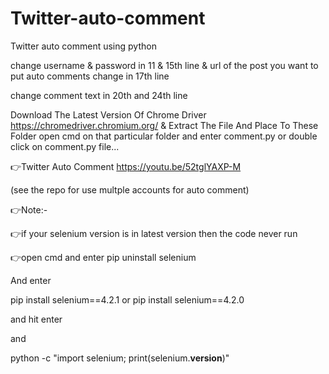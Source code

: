 # Twitter-auto-comment
Twitter auto comment using python

change username & password in 11 & 15th line & url of the post you want to put auto comments change in 17th line 

change comment text in 20th and 24th line

Download The Latest Version Of Chrome Driver https://chromedriver.chromium.org/ & Extract The File And Place To These Folder open cmd  on that particular folder and enter comment.py or double click on comment.py file...

👉Twitter Auto Comment
https://youtu.be/52tglYAXP-M

(see the repo for use multple accounts for auto comment)

👉Note:-

👉if your selenium version is in latest version then 
the code never run 

👉open cmd and enter pip uninstall selenium

And enter 

pip install selenium==4.2.1
or
pip install selenium==4.2.0

and hit enter 

and 

python -c "import selenium; print(selenium.__version__)"
<to check the current version of selenium>
